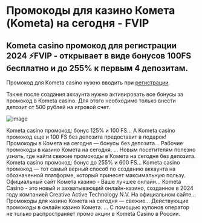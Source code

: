 # Промокоды для казино Комета (Kometa) на сегодня - FVIP

## Kometa casino промокод для регистрации 2024 ⚡FVIP - открывает в виде бонусов 100FS бесплатно и до 255% к первым 4 депозитам.

Промокод для Kometa casino нужно вводить при [регистрации](https://linkcasino.ru/kometa_fvip). 

Также после создания аккаунта нужно активировать все бонусы за промокод в Kometa casino. Для этого необходимо только внести депозит от 500 рублей на игровой счет.

![image](https://github.com/user-attachments/assets/6717159f-370f-402a-a5b3-b120170f2426)

Kometa casino промокод: бонус 125% и 100 FS... А Kometa casino промокод еще и 100 FS без депозита предоставит в подарок!
Промокоды в Комета на сегодня — бонусы без депозита... Рабочие промокоды в казино Комета на сегодня. ... Новым посетителям полезно узнать, где найти свежие промокоды в Комета на сегодня без депозита.
Kometa casino промокод: бонус до 255% и 600 FS... Kometa casino промокод — тот самый верный способ по созданию аккаунта на обозначенной платформе, который принесет максимальную пользу.
Официальный сайт Комета казино - Ваше лучшее онлайн... Kometa Casino - это новый и захватывающий онлайн-казино, созданное в 2024 году компанией Creative Active Technology N.V. На официальном сайте...
Промокоды для казино Комета на сегодня — свежие... Действующие промокоды в онлайн казино Комета. ... С помощью купонов оператор не только распространяет промо акции в Kometa Casino в России.
